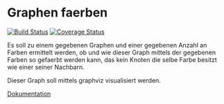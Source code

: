 # Graphen faerben 
[![Build Status](https://travis-ci.org/ob-algdatii-ss18/leistungsnachweis-hornet.svg?branch=master)](https://travis-ci.org/ob-algdatii-ss18/leistungsnachweis-hornet)
[![Coverage Status](https://coveralls.io/repos/github/ob-algdatii-ss18/leistungsnachweis-hornet/badge.png?branch=master)](https://coveralls.io/github/ob-algdatii-ss18/leistungsnachweis-hornet?branch=master)

Es soll zu einem gegebenen Graphen und einer gegebenen Anzahl an Farben ermittelt werden, ob und wie dieser Graph mittels der gegebenen Farben so gefaerbt werden kann, das kein Knoten die selbe Farbe besitzt wie einer seiner Nachbarn.

Dieser Graph soll mittels graphviz visualisiert werden.

[Dokumentation](https://ob-algdatii-ss18.github.io/leistungsnachweis-hornet/html/index.html)
